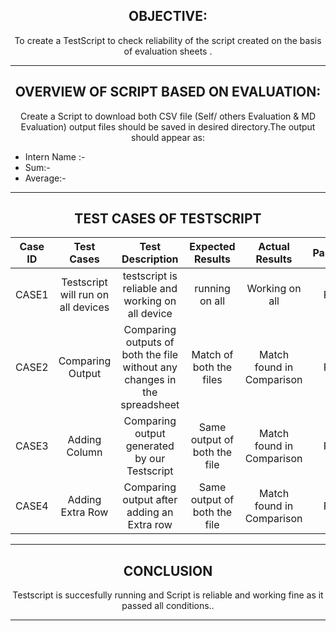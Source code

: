   <h2 align="center"> OBJECTIVE: </h2>
  
  <p align="center"> To create a TestScript to check reliability of the script created on the basis of evaluation sheets . </p>
  
  -----------------
  
  <h2 align="center"> OVERVIEW OF SCRIPT BASED ON EVALUATION: </h2>
  
  <p align="center"> Create a Script to download both CSV file (Self/ others Evaluation & MD Evaluation) output files should be saved in desired directory.The output should appear as:</p>
   
   * Intern Name :-
   * Sum:-
   * Average:-

-------------------------

<h2 align="center"> TEST CASES OF TESTSCRIPT </h2>


|Case ID |   Test Cases |   Test Description|  Expected Results |  Actual Results | Pass/Fail  |
| :------------: | :------------: | :------------: | :------------: | :------------: | :------------: |
|CASE1 | Testscript will run on all devices| testscript is reliable and working on all device| running on all | Working on all | Pass| 
|CASE2|  Comparing Output | Comparing outputs of both the file without any changes in the spreadsheet| Match of both the files  | Match found in Comparison  |  Pass |
|CASE3| Adding Column | Comparing output generated by our Testscript   | Same output of both the file | Match found in Comparison  |  Pass |
|CASE4 | Adding Extra Row  |  Comparing output after adding an Extra row | Same output of both the file | Match found in Comparison |  Pass |

----------------------

<h2 align="center"> CONCLUSION </h2>

 <p align="center"> Testscript is succesfully running and Script is reliable and working fine as it passed all conditions..</p>

--------------------
